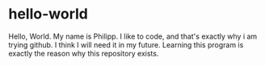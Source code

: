 # hello-world

Hello, World.
My name is Philipp. I like to code, and that's exactly why i am trying github. I think I will need it in my future. Learning this program is exactly the reason why this repository exists.
